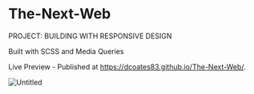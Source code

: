 # The-Next-Web
PROJECT: BUILDING WITH RESPONSIVE DESIGN

Built with SCSS and Media Queries

Live Preview - Published at https://dcoates83.github.io/The-Next-Web/. 

![Untitled](https://user-images.githubusercontent.com/63134707/125169631-568f1c80-e168-11eb-9e50-6d6f0d68727c.png)

